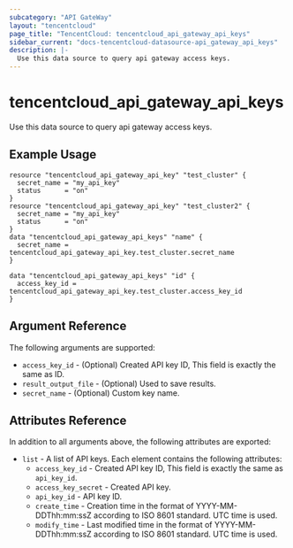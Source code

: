 ```yaml
---
subcategory: "API GateWay"
layout: "tencentcloud"
page_title: "TencentCloud: tencentcloud_api_gateway_api_keys"
sidebar_current: "docs-tencentcloud-datasource-api_gateway_api_keys"
description: |-
  Use this data source to query api gateway access keys.
---
```


# tencentcloud_api_gateway_api_keys

Use this data source to query api gateway access keys.

## Example Usage

```hcl
resource "tencentcloud_api_gateway_api_key" "test_cluster" {
  secret_name = "my_api_key"
  status      = "on"
}
resource "tencentcloud_api_gateway_api_key" "test_cluster2" {
  secret_name = "my_api_key"
  status      = "on"
}
data "tencentcloud_api_gateway_api_keys" "name" {
  secret_name = tencentcloud_api_gateway_api_key.test_cluster.secret_name
}

data "tencentcloud_api_gateway_api_keys" "id" {
  access_key_id = tencentcloud_api_gateway_api_key.test_cluster.access_key_id
}
```

## Argument Reference

The following arguments are supported:

* `access_key_id` - (Optional) Created API key ID, This field is exactly the same as ID.
* `result_output_file` - (Optional) Used to save results.
* `secret_name` - (Optional) Custom key name.

## Attributes Reference

In addition to all arguments above, the following attributes are exported:

* `list` - A list of API keys. Each element contains the following attributes:
  * `access_key_id` - Created API key ID, This field is exactly the same as `api_key_id`.
  * `access_key_secret` - Created API key.
  * `api_key_id` - API key ID.
  * `create_time` - Creation time in the format of YYYY-MM-DDThh:mm:ssZ according to ISO 8601 standard. UTC time is used.
  * `modify_time` - Last modified time in the format of YYYY-MM-DDThh:mm:ssZ according to ISO 8601 standard. UTC time is used.


